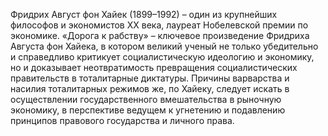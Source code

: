 <!--2024-01-21 22:32:26-->
Фридрих Август фон Хайек (1899–1992) – один из крупнейших философов и экономистов ХХ века, лауреат Нобелевской премии по экономике.
«Дорога к рабству» – ключевое произведение Фридриха Августа фон Хайека, в котором великий ученый не только убедительно и справедливо критикует социалистическую идеологию и экономику, но и доказывает неотвратимость превращения социалистических правительств в тоталитарные диктатуры. Причины варварства и насилия тоталитарных режимов же, по Хайеку, следует искать в осуществлении государственного вмешательства в рыночную экономику, в перспективе ведущем к угнетению и подавлению принципов правового государства и личного права.